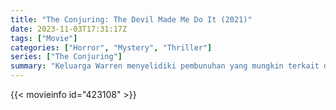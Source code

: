 ```yaml
---
title: "The Conjuring: The Devil Made Me Do It (2021)"
date: 2023-11-03T17:31:17Z
tags: ["Movie"]
categories: ["Horror", "Mystery", "Thriller"]
series: ["The Conjuring"]
summary: "Keluarga Warren menyelidiki pembunuhan yang mungkin terkait dengan kerasukan setan."
---
```


<mux-player stream-type="on-demand"
src="https://kp3d-my.sharepoint.com/personal/ryoo_kp3d_onmicrosoft_com/_layouts/15/download.aspx?share=Efu6dzNaMcxMsXyU0lW4rc8BgV7U_ajf42lMLY7CiaTQDw" prefer-playback="mse" controls>

</mux-player>


{{< movieinfo id="423108" >}}

<script src="https://cdn.jsdelivr.net/npm/@mux/mux-player"></script>

 <script type="application/ld+json ">
{
"@context": "https://schema.org/",
"@type": "VideoObject",
"name": "The Conjuring: The Devil Made Me Do It",
"contentUrl": "https://stream.mux.com/pbtdJk2EWWtqrqUGdoSjCfHhkngFzMP39OWbP5WtoSQ.m3u8",
"thumbnailUrl": "https://www.themoviedb.org/t/p/original/icWg7FV0WdlQd1NAGxlBJ0ecpvi.jpg?width=314&fit_mode=preserve&time=25",
"uploadDate": "2023-11-03T17:31:17Z",
}

</script>

